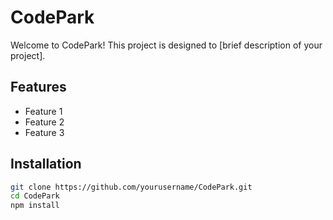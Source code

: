# CodePark

Welcome to CodePark! This project is designed to [brief description of your project].

## Features
- Feature 1
- Feature 2
- Feature 3

## Installation
```bash
git clone https://github.com/yourusername/CodePark.git
cd CodePark
npm install
